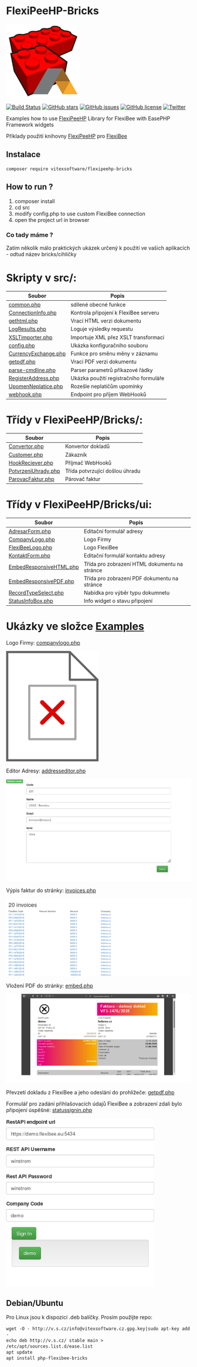 # FlexiPeeHP-Bricks
![Project Logo](https://raw.githubusercontent.com/VitexSoftware/FlexiPeeHP-Bricks/master/project-logo.png "Project Logo")

[![Build Status](https://travis-ci.org/VitexSoftware/Ease-PHP-Bricks.svg?branch=master)](https://travis-ci.org/VitexSoftware/Ease-PHP-Bricks)
[![GitHub stars](https://img.shields.io/github/stars/VitexSoftware/FlexiPeeHP-Bricks.svg)](https://github.com/VitexSoftware/FlexiPeeHP-Bricks/stargazers)
[![GitHub issues](https://img.shields.io/github/issues/VitexSoftware/FlexiPeeHP-Bricks.svg)](https://github.com/VitexSoftware/FlexiPeeHP-Bricks/issues)
[![GitHub license](https://img.shields.io/github/license/VitexSoftware/FlexiPeeHP-Bricks.svg)](https://github.com/VitexSoftware/FlexiPeeHP-Bricks/blob/master/LICENSE)
[![Twitter](https://img.shields.io/twitter/url/https/github.com/VitexSoftware/FlexiPeeHP-Bricks.svg?style=social)](https://twitter.com/intent/tweet?text=Wow:&url=https%3A%2F%2Fgithub.com%2FVitexSoftware%2FFlexiPeeHP-Bricks)

Examples how to use [FlexiPeeHP](https://github.com/Spoje-NET/FlexiPeeHP) Library for FlexiBee with EasePHP Framework widgets

Příklady použití knihovny [FlexiPeeHP](https://github.com/Spoje-NET/FlexiPeeHP) pro [FlexiBee](https://flexibee.eu/)


Instalace
----------

    composer require vitexsoftware/flexipeehp-bricks




How to run ?
------------

1) composer install
2) cd src
3) modify config.php to use custom FlexiBee connection
4) open the project url in browser


### Co tady máme ?

Zatím několik málo praktických ukázek určený k použití ve vašich aplikacích - odtud název bricks/cihličky

# Skripty v src/:

| Soubor                                                        | Popis                                 |
| ------------------------------------------------------------- | --------------------------------------|
| [common.php](src/common.php)                                  | sdílené obecné funkce
| [ConnectionInfo.php](src/ConnectionInfo.php)                  | Kontrola připojení k FlexiBee serveru   
| [gethtml.php](src/gethtml.php)                                | Vrací HTML verzi dokumentu 
| [LogResults.php](src/LogResults.php)                          | Loguje výsledky requestu      
| [XSLTimporter.php](src/XSLTimporter.php)                      | Importuje XML přez XSLT transformaci
| [config.php](src/config.php)                                  | Ukázka konfiguračního souboru 
| [CurrencyExchange.php](src/CurrencyExchange.php)              | Funkce pro směnu měny v záznamu 
| [getpdf.php](src/getpdf.php)                                  | Vrací PDF verzi dokumentu  
| [parse-cmdline.php](src/parse-cmdline.php)                    | Parser parametrů příkazové řádky
| [RegisterAddress.php](src/RegisterAddress.php)                | Ukázka použití registračního formuláře
| [UpomenNeplatice.php](src/UpomenNeplatice.php)                | Rozešle neplatičům upomínky
| [webhook.php](src/RegisterAddress.php)                        | Endpoint pro příjem WebHooků

# Třídy v FlexiPeeHP/Bricks/:

| Soubor                                                        | Popis                                 |
| ------------------------------------------------------------- | --------------------------------------|
| [Convertor.php](src/FlexiPeeHP/Bricks/Convertor.php)          | Konvertor dokladů
| [Customer.php](src/FlexiPeeHP/Bricks/Customer.php)            | Zákazník
| [HookReciever.php](src/FlexiPeeHP/Bricks/HookReciever.php)    | Příjmač WebHooků
| [PotvrzeniUhrady.php](src/FlexiPeeHP/Bricks/HookReciever.php) | Třída potvrzující došlou úhradu
| [ParovacFaktur.php](src/FlexiPeeHP/Bricks/ParovacFaktur.php)  | Párovač faktur

# Třídy v FlexiPeeHP/Bricks/ui:

| Soubor                                                        | Popis                                 |
| ------------------------------------------------------------- | --------------------------------------|
| [AdresarForm.php](src/FlexiPeeHP/Bricks/ui/AdresarForm.php)   | Editační formulář adresy
| [CompanyLogo.php](src/FlexiPeeHP/Bricks/ui/CompanyLogo.php)   | Logo Firmy
| [FlexiBeeLogo.php](src/FlexiPeeHP/Bricks/ui/FlexiBeeLogo.php) | Logo FlexiBee
| [KontaktForm.php](src/FlexiPeeHP/Bricks/ui/KontaktForm.php)   | Editační formulář kontaktu adresy
| [EmbedResponsiveHTML.php](src/FlexiPeeHP/Bricks/ui/EmbedResponsiveHTML.php)| Třída pro zobrazení HTML dokumentu na stránce 
| [EmbedResponsivePDF.php](src/FlexiPeeHP/Bricks/ui/EmbedResponsivePDF.php)  | Třída pro zobrazení PDF dokumentu na stránce 
| [RecordTypeSelect.php](src/FlexiPeeHP/Bricks/ui/RecordTypeSelect.php)      | Nabídka pro výběr typu dokumnetu 
| [StatusInfoBox.php](src/FlexiPeeHP/Bricks/ui/StatusInfoBox.php)            | Info widget o stavu připojení


Ukázky ve složce [Examples](Examples)
=====================================

Logo Firmy: [companylogo.php](Examples/companylogo.php)

![Logo](https://raw.githubusercontent.com/VitexSoftware/FlexiPeeHP-Bricks/master/Examples/companylogo.png)

Editor Adresy: [addresseditor.php](Examples/addresseditor.php)

![Výpis](https://raw.githubusercontent.com/VitexSoftware/FlexiPeeHP-Bricks/master/Examples/addresseditor.png)

Výpis faktur do stránky: [invoices.php](Examples/invoices.php)

![Výpis](https://raw.githubusercontent.com/VitexSoftware/FlexiPeeHP-Bricks/master/Examples/invoices.png)

Vložení PDF do stránky: [embed.php](Examples/embed.php)

![Vložení](https://raw.githubusercontent.com/VitexSoftware/FlexiPeeHP-Bricks/master/Examples/embed.png)

Převzetí dokladu z FlexiBee a jeho odeslání do prohlížeče: [getpdf.php](Examples/getpdf.php)

Formulář pro zadání přihlašovacích údajů FlexiBee a zobrazení zdali bylo připojení úspěšné: [statussignin.php](Examples/statussignin.php)

![Test Připojení](https://raw.githubusercontent.com/VitexSoftware/FlexiPeeHP-Bricks/master/Examples/statussignin.png)


Debian/Ubuntu
-------------

Pro Linux jsou k dispozici .deb balíčky. Prosím použijte repo:

    wget -O - http://v.s.cz/info@vitexsoftware.cz.gpg.key|sudo apt-key add -
    echo deb http://v.s.cz/ stable main > /etc/apt/sources.list.d/ease.list
    apt update
    apt install php-flexibee-bricks
